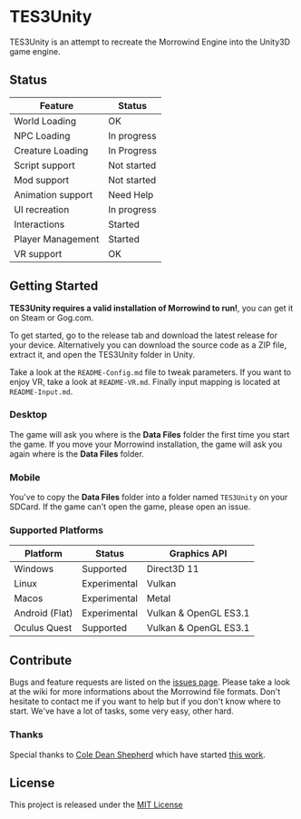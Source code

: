 # TES3Unity

TES3Unity is an attempt to recreate the Morrowind Engine into the Unity3D game engine.

## Status
| Feature | Status |
|---------|--------|
| World Loading | OK |
| NPC Loading | In progress |
| Creature Loading | In Progress |
| Script support | Not started |
| Mod support | Not started |
| Animation support | Need Help |
| UI recreation | In progress |
| Interactions | Started |
| Player Management | Started |
| VR support | OK |


## Getting Started

**TES3Unity requires a valid installation of Morrowind to run!**, you can get it on Steam or Gog.com.

To get started, go to the release tab and download the latest release for your device.
Alternatively you can download the source code as a ZIP file, extract it, and open the TES3Unity folder in Unity.

Take a look at the `README-Config.md` file to tweak parameters. If you want to enjoy VR, take a look at `README-VR.md`. Finally input mapping is located at `README-Input.md`.

### Desktop
The game will ask you where is the **Data Files** folder the first time you start the game. If you move your Morrowind installation, the game will ask you again where is the **Data Files** folder.
  
### Mobile
You've to copy the **Data Files** folder into a folder named `TES3Unity` on your SDCard. If the game can't open the game, please open an issue.

### Supported Platforms
|Platform | Status | Graphics API |
|---------|--------|--------------|
| Windows | Supported | Direct3D 11 |
| Linux | Experimental | Vulkan |
| Macos | Experimental | Metal |
| Android (Flat) | Experimental | Vulkan & OpenGL ES3.1 |
| Oculus Quest | Supported | Vulkan & OpenGL ES3.1 |


## Contribute
Bugs and feature requests are listed on the [issues page](https://github.com/demonixis/TES3Unity/issues). 
Please take a look at the wiki for more informations about the Morrowind file formats. Don't hesitate to contact me if you want to help but if you don't know where to start. We've have a lot of tasks, some very easy, other hard.

### Thanks
Special thanks to [Cole Dean Shepherd](https://github.com/ColeDeanShepherd) which have started [this work](https://github.com/ColeDeanShepherd/TESUnity).

## License
This project is released under the [MIT License](https://github.com/demonixis/TES3Unity/blob/master/LICENSE.txt)